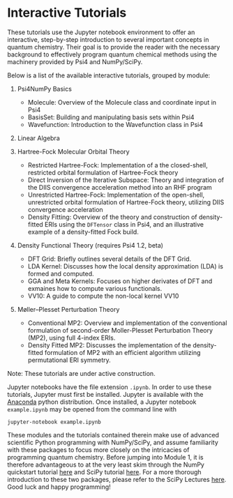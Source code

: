 Interactive Tutorials
=====================

These tutorials use the Jupyter notebook environment to offer an interactive,
step-by-step introduction to several important concepts in quantum chemistry.
Their goal is to provide the reader with the necessary background to
effectively program quantum chemical methods using the machinery provided by
Psi4 and NumPy/SciPy.  

Below is a list of the available interactive tutorials, grouped by module:

1. Psi4NumPy Basics
    * Molecule: Overview of the Molecule class and coordinate input in Psi4
    * BasisSet: Building and manipulating basis sets within Psi4
    * Wavefunction: Introduction to the Wavefunction class in Psi4

2. Linear Algebra

3. Hartree-Fock Molecular Orbital Theory
    * Restricted Hartree-Fock: Implementation of a the closed-shell, restricted orbital formulation of Hartree-Fock theory
    * Direct Inversion of the Iterative Subspace: Theory and integration of the DIIS convergence acceleration method into an RHF program
    * Unrestricted Hartree-Fock: Implementation of the open-shell, unrestricted orbital formulation of Hartree-Fock theory, utilizing DIIS convergence acceleration
    * Density Fitting: Overview of the theory and construction of density-fitted ERIs using the ```DFTensor``` class in Psi4, and an illustrative example of a density-fitted Fock build.

4. Density Functional Theory (requires Psi4 1.2, beta)
    * DFT Grid: Briefly outlines several details of the DFT Grid.
    * LDA Kernel: Discusses how the local density approximation (LDA) is formed and computed.
    * GGA and Meta Kernels: Focuses on higher derivates of DFT and exmaines how to compute various functionals.
    * VV10: A guide to compute the non-local kernel VV10

5. Møller–Plesset Perturbation Theory 
    * Conventional MP2: Overview and implementation of the conventional formulation of second-order Moller-Plesset Perturbation Theory (MP2), using full 4-index ERIs.
    * Density Fitted MP2: Discusses the implementation of the density-fitted formulation of MP2 with an efficient algorithm utilizing permutational ERI symmetry.


Note: These tutorials are under active construction.

Jupyter notebooks have the file extension `.ipynb`.  In order to use these
tutorials, Jupyter must first be installed.  Jupyter is available with the
[Anaconda](https://www.continuum.io/downloads) python distribution.  Once
installed, a Jupyter notebook `example.ipynb` may be opened from the command
line with
```
jupyter-notebook example.ipynb
```

These modules and the tutorials contained therein make use of advanced
scientific Python programming with NumPy/SciPy, and assume familiarity with
these packages to focus more closely on the intricacies of programming quantum
chemistry.  Before jumping into Module 1, it is therefore advantageous to at
the very least skim through the NumPy quickstart tutorial
[here](https://docs.scipy.org/doc/numpy-dev/user/quickstart.html) and SciPy
tutorial
[here](https://docs.scipy.org/doc/scipy/reference/tutorial/index.html).  For a
more thorough introduction to these two packages, please refer to the SciPy
Lectures [here](http://www.scipy-lectures.org/).  Good luck and happy
programming!

